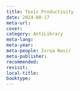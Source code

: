 ```yaml
---
title: Toxic Productivity
date: 2024-08-17
meta-url: 
cover: 
category: AntiLibrary
meta-lang: 
meta-year: 
meta-people: Israa Nasir
meta-publisher: 
recommended: 
revisit: 
local-title: 
booktype:
---
```


